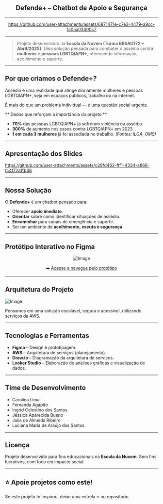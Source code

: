 
<div align="center" width="250px">

##  **Defende+ – Chatbot de Apoio e Segurança**
---

https://github.com/user-attachments/assets/6871471e-c7e3-4479-a9cc-1a0aa03400c7
</div>

---

> Projeto desenvolvido na **Escola da Nuvem (Turma BRSAO172 – Abril/2025)**.
> Uma solução pensada para combater o assédio contra **mulheres** e **pessoas LGBTQIAPN+**, oferecendo informação, acolhimento e suporte.

---
##  **Por que criamos o Defende+?**

Assédio é uma realidade que atinge diariamente mulheres e pessoas LGBTQIAPN+, seja em espaços públicos, trabalho ou na internet.

É mais do que um problema individual — é uma questão social urgente.

** Dados que reforçam a importância do projeto:**

* **70%** das pessoas LGBTQIAPN+ já sofreram violência ou assédio.
* **300%** de aumento nos casos contra LGBTQIAPN+ em 2023.
* **1 em cada 3 mulheres** já foi assediada no trabalho.
  *(Fontes: ILGA, OMS)*
---
##  **Apresentação dos Slides**
https://github.com/user-attachments/assets/c28fd462-fff1-4334-a868-fc4f72a1fb48


---

##  **Nossa Solução**

O **Defende+** é um chatbot pensado para:

* Oferecer **apoio imediato**.
* **Orientar** sobre como identificar situações de assédio.
* **Encaminhar** para canais de emergência e suporte.
* Ser um ambiente de **acolhimento, escuta e segurança**.

---
##  **Protótipo Interativo no Figma**

<div align="center">

![Image](https://github.com/user-attachments/assets/52b4a7c9-de89-4a8a-8078-40f9ae906afc)

➡️ <a href="https://www.figma.com/proto/tRRQHZcwImDsSnWhyEuWoM/Chatbot-Restart?node-id=50-77&p=f&t=MpxbHzF3YjptAnuz-1&scaling=scale-down&content-scaling=responsive&page-id=1%3A2&starting-point-node-id=3%3A46&show-proto-sidebar=1">Acesse e navegue pelo protótipo
   </a>

</div>

---

##  **Arquitetura do Projeto**

![Image](https://github.com/user-attachments/assets/8a8fe320-f2c4-4265-94e5-b511915b1621)


Pensamos em uma solução escalável, segura e acessível, utilizando serviços da AWS.

---

##  **Tecnologias e Ferramentas**

* **Figma** – Design e prototipagem.
* **AWS** – Arquitetura de serviços (planejamento).
* **Draw.io** – Diagramação da arquitetura de serviços.
* **Looker Studio** – Elaboração de análises gráficas e visualização de dados.

---

##  **Time de Desenvolvimento**

* Carolina Lima
* Fernanda Agapito
* Ingrid Celestino dos Santos
* Jéssica Aparecida Bueno
* Julia de Almeida Ribeiro
* Luciana Maria de Araújo dos Santos

---

##  **Licença**

Projeto desenvolvido para fins educacionais na **Escola da Nuvem**.
Sem fins lucrativos, com foco em impacto social.

---

## ⭐ **Apoie projetos como este!**

Se este projeto te inspirou, deixe uma estrela ⭐ no repositório.








